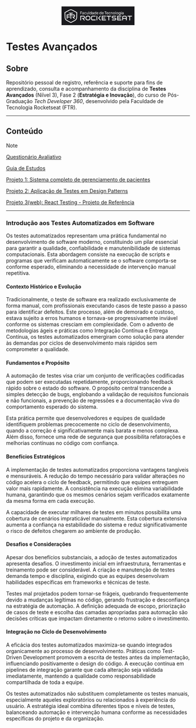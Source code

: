 <!-- markdownlint-disable MD033 -->
<!-- markdownlint-disable MD041 -->

<p align="center">
  <img alt="Logo - Rocketseat" src="./.github/assets/logo_ftr.png" width="200px" />
</p>

# Testes Avançados

## Sobre

Repositório pessoal de registro, referência e suporte para fins de aprendizado, consulta e acompanhamento da disciplina de **Testes Avançados** (Níível 3), Fase 2 (**Estratégia e Inovação**), do curso de Pós-Graduação *Tech Developer 360*, desenvolvido pela Faculdade de Tecnologia Rocketseat (FTR).

---

## Conteúdo

>[!NOTE]
> [Questionário Avaliativo](./.github/docs/assessments/q.md)
>
> [Guia de Estudos](./.github/docs/content/_index.md)
>
> [Projeto 1: Sistema completo de gerenciamento de pacientes](./src/p1/)
>
> [Projeto 2: Aplicação de Testes em Design Patterns](./src/p2/)
>
> [Projeto 3(web): React Testing - Projeto de Referência](./web/)

---

### Introdução aos Testes Automatizados em Software

Os testes automatizados representam uma prática fundamental no desenvolvimento de software moderno, constituindo um pilar essencial para garantir a qualidade, confiabilidade e manutenibilidade de sistemas computacionais. Esta abordagem consiste na execução de scripts e programas que verificam automaticamente se o software comporta-se conforme esperado, eliminando a necessidade de intervenção manual repetitiva.

#### Contexto Histórico e Evolução

Tradicionalmente, o teste de software era realizado exclusivamente de forma manual, com profissionais executando casos de teste passo a passo para identificar defeitos. Este processo, além de demorado e custoso, estava sujeito a erros humanos e tornava-se progressivamente inviável conforme os sistemas cresciam em complexidade. Com o advento de metodologias ágeis e práticas como Integração Contínua e Entrega Contínua, os testes automatizados emergiram como solução para atender às demandas por ciclos de desenvolvimento mais rápidos sem comprometer a qualidade.

#### Fundamentos e Propósito

A automação de testes visa criar um conjunto de verificações codificadas que podem ser executadas repetidamente, proporcionando feedback rápido sobre o estado do software. O propósito central transcende a simples detecção de bugs, englobando a validação de requisitos funcionais e não funcionais, a prevenção de regressões e a documentação viva do comportamento esperado do sistema.

Esta prática permite que desenvolvedores e equipes de qualidade identifiquem problemas precocemente no ciclo de desenvolvimento, quando a correção é significativamente mais barata e menos complexa. Além disso, fornece uma rede de segurança que possibilita refatorações e melhorias contínuas no código com confiança.

#### Benefícios Estratégicos

A implementação de testes automatizados proporciona vantagens tangíveis e mensuráveis. A redução do tempo necessário para validar alterações no código acelera o ciclo de feedback, permitindo que equipes entreguem valor mais rapidamente. A consistência na execução elimina variabilidade humana, garantindo que os mesmos cenários sejam verificados exatamente da mesma forma em cada execução.

A capacidade de executar milhares de testes em minutos possibilita uma cobertura de cenários impraticável manualmente. Esta cobertura extensiva aumenta a confiança na estabilidade do sistema e reduz significativamente o risco de defeitos chegarem ao ambiente de produção.

#### Desafios e Considerações

Apesar dos benefícios substanciais, a adoção de testes automatizados apresenta desafios. O investimento inicial em infraestrutura, ferramentas e treinamento pode ser considerável. A criação e manutenção de testes demanda tempo e disciplina, exigindo que as equipes desenvolvam habilidades específicas em frameworks e técnicas de teste.

Testes mal projetados podem tornar-se frágeis, quebrando frequentemente devido a mudanças legítimas no código, gerando frustração e desconfiança na estratégia de automação. A definição adequada de escopo, priorização de casos de teste e escolha das camadas apropriadas para automação são decisões críticas que impactam diretamente o retorno sobre o investimento.

#### Integração no Ciclo de Desenvolvimento

A eficácia dos testes automatizados maximiza-se quando integrados organicamente ao processo de desenvolvimento. Práticas como Test-Driven Development promovem a escrita de testes antes da implementação, influenciando positivamente o design do código. A execução contínua em pipelines de integração garante que cada alteração seja validada imediatamente, mantendo a qualidade como responsabilidade compartilhada de toda a equipe.

Os testes automatizados não substituem completamente os testes manuais, especialmente aqueles exploratórios ou relacionados à experiência do usuário. A estratégia ideal combina diferentes tipos e níveis de testes, balanceando automação e intervenção humana conforme as necessidades específicas do projeto e da organização.
